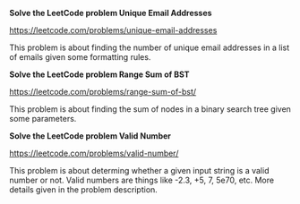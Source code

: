 **Solve the LeetCode problem Unique Email Addresses**

https://leetcode.com/problems/unique-email-addresses

This problem is about finding the number of unique email addresses in a list of emails given some formatting rules.

**Solve the LeetCode problem Range Sum of BST**

https://leetcode.com/problems/range-sum-of-bst/

This problem is about finding the sum of nodes in a binary search tree given some parameters.

**Solve the LeetCode problem Valid Number**

https://leetcode.com/problems/valid-number/

This problem is about determing whether a given input string is a valid number or not. Valid numbers are things like -2.3, +5, 7, 5e70, etc. More details given in the problem description.
